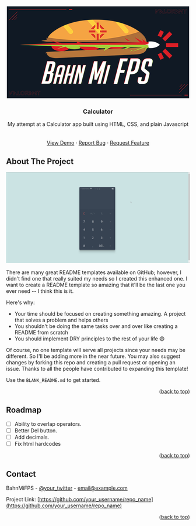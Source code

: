 <!-- PROJECT LOGO -->
<br />
<div align="center">
  <a href="https://github.com/BahnMiFPS/">
    <img src="images/logo.png" alt="Logo">
  </a>

  <h3 align="center">Calculator</h3>

  <p align="center">
    My attempt at a Calculator app built using HTML, CSS, and plain Javascript
    <br />
    <br />
    <br />
    <a href="https://bahnmifps-calculator.netlify.app/">View Demo</a>
    ·
    <a href="https://github.com/BahnMiFPS/calculator/issues">Report Bug</a>
    ·
    <a href="https://github.com/BahnMiFPS/calculator/issues">Request Feature</a>
  </p>
</div>

<!-- ABOUT THE PROJECT -->

## About The Project

[![Product Name Screen Shot][product-screenshot]](https://bahnmifps-calculator.netlify.app/)

There are many great README templates available on GitHub; however, I didn't find one that really suited my needs so I created this enhanced one. I want to create a README template so amazing that it'll be the last one you ever need -- I think this is it.

Here's why:

- Your time should be focused on creating something amazing. A project that solves a problem and helps others
- You shouldn't be doing the same tasks over and over like creating a README from scratch
- You should implement DRY principles to the rest of your life :smile:

Of course, no one template will serve all projects since your needs may be different. So I'll be adding more in the near future. You may also suggest changes by forking this repo and creating a pull request or opening an issue. Thanks to all the people have contributed to expanding this template!

Use the `BLANK_README.md` to get started.

<p align="right">(<a href="#readme-top">back to top</a>)</p>

<!-- ROADMAP -->

## Roadmap

- [ ] Ability to overlap operators.
- [ ] Better Del button.
- [ ] Add decimals.
- [ ] Fix html hardcodes

<p align="right">(<a href="#readme-top">back to top</a>)</p>

<!-- CONTACT -->

## Contact

BahnMiFPS - [@your_twitter](https://twitter.com/your_username) - email@example.com

Project Link: [https://github.com/your_username/repo_name](https://github.com/your_username/repo_name)

<p align="right">(<a href="#readme-top">back to top</a>)</p>

[product-screenshot]: images/screenshot.png
